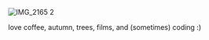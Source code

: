 ![IMG_2165 2](https://github.com/user-attachments/assets/19bc54c2-0127-471c-b769-c65762869c5e)

love coffee, autumn, trees, films, and (sometimes) coding :)
